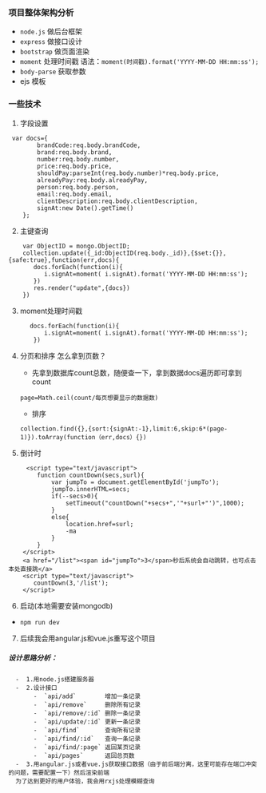 ### 项目整体架构分析
- `node.js` 做后台框架
- `express` 做接口设计
- `bootstrap` 做页面渲染
- `moment` 处理时间戳 语法：`moment(时间戳).format('YYYY-MM-DD HH:mm:ss');`
- `body-parse` 获取参数
- ejs 模板

### 一些技术
1. 字段设置
```
 var docs={
        brandCode:req.body.brandCode,
        brand:req.body.brand,
        number:req.body.number,
        price:req.body.price,
        shouldPay:parseInt(req.body.number)*req.body.price,
        alreadyPay:req.body.alreadyPay,
        person:req.body.person,
        email:req.body.email,
        clientDescription:req.body.clientDescription,
        signAt:new Date().getTime()
    };
```

2. 主键查询
```
    var ObjectID = mongo.ObjectID;
    collection.update({_id:ObjectID(req.body._id)},{$set:{}},{safe:true},function(err,docs){
       docs.forEach(function(i){
          i.signAt=moment( i.signAt).format('YYYY-MM-DD HH:mm:ss');
       })
       res.render("update",{docs})
    })
```    

3. moment处理时间戳
```
      docs.forEach(function(i){
          i.signAt=moment( i.signAt).format('YYYY-MM-DD HH:mm:ss');
       })
```

4.  分页和排序
  怎么拿到页数？
    -  先拿到数据库count总数，随便查一下，拿到数据docs遍历即可拿到count
    ```
    page=Math.ceil(count/每页想要显示的数据数)
    ```
    -  排序  
    ```
    collection.find({},{sort:{signAt:-1},limit:6,skip:6*(page-1)}).toArray(function（err,docs）{})
    ```

5. 倒计时
```
     <script type="text/javascript">
        function countDown(secs,surl){
            var jumpTo = document.getElementById('jumpTo');
            jumpTo.innerHTML=secs;
            if(--secs>0){
                setTimeout("countDown("+secs+",'"+surl+"')",1000);
            }
            else{
                location.href=surl;
                -ma
            }
        }
    </script>
    <a href="/list"><span id="jumpTo">3</span>秒后系统会自动跳转，也可点击本处直接跳</a>
    <script type="text/javascript">
       countDown(3,'/list');
    </script>  
```
6. 启动(本地需要安装mongodb)
-  `npm run dev`

7. 后续我会用angular.js和vue.js重写这个项目
##### 设计思路分析：
      -  1.用node.js搭建服务器
      -  2.设计接口
           -  `api/add`        增加一条记录
           -  `api/remove`     删除所有记录
           -  `api/remove/:id` 删除一条记录
           -  `api/update/:id` 更新一条记录
           -  `api/find`       查询所有记录
           -  `api/find/:id`   查询一条记录
           -  `api/find/:page` 返回某页记录
           -  `api/pages`      返回总页数
      -  3.用angular.js或者vue.js获取接口数据（由于前后端分离，这里可能存在端口冲突的问题，需要配置一下）然后渲染前端
      为了达到更好的用户体验，我会用rxjs处理模糊查询     
